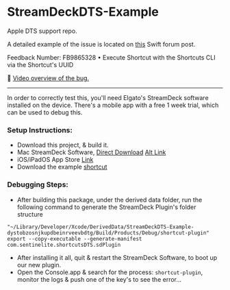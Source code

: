 # StreamDeckDTS-Example
Apple DTS support repo.

A detailed example of the issue is located on [this](https://forums.swift.org/t/process-run-fails-to-actually-execute-until-parent-process-terminates/54627) Swift forum post.

Feedback Number: FB9865328 • Execute Shortcut with the Shortcuts CLI via the Shortcut's UUID

🎥 [Video overview of the bug.](https://share.cleanshot.com/R9TLzE)

---

 In order to correctly test this, you'll need Elgato's StreamDeck software installed on the device. There's a mobile app with a free 1 week trial, which can be used to debug this.
 
 ### Setup Instructions:
 - Download this project, & build it.
 - Mac StreamDeck Software, [Direct Download](https://edge.elgato.com/egc/macos/sd/Stream_Deck_5.2.1.15025.pkg) [Alt Link](https://www.elgato.com/en/downloads)
- iOS/iPadOS App Store [Link](https://apps.apple.com/us/app/elgato-stream-deck-mobile/id1440014184)
- Download the example [shortcut](https://www.icloud.com/shortcuts/7b67ea37a8c64e4bad7824925cdc41bd)
 
###  Debugging Steps:
-  After building this package, under the derived data folder, run the following command to generate the StreamDeck Plugin's folder structure

```
"~/Library/Developer/Xcode/DerivedData/StreamDeckDTS-Example-dystobzosnjkupdbeinrveevbdtg/Build/Products/Debug/shortcut-plugin" export --copy-executable --generate-manifest com.sentinelite.shortcutsDTS.sdPlugin
```

-  After installing it all, quit & restart the StreamDeck Software, to boot up our new plugin.
-  Open the Console.app & search for the process: `shortcut-plugin`, monitor the logs & push one of the key's to see the error... 

